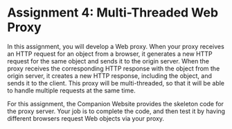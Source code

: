 # Assignment 4: Multi-Threaded Web Proxy

In this assignment, you will develop a Web proxy. When your proxy receives an HTTP request for an object from a browser, it generates a new HTTP request for the same object and sends it to the origin server. When the proxy receives the corresponding HTTP response with the object from the origin server, it creates a new HTTP response, including the object, and sends it to the client. This proxy will be multi-threaded, so that it will be able to handle multiple requests at the same time.

For this assignment, the Companion Website provides the skeleton code for the proxy server. Your job is to complete the code, and then test it by having different browsers request Web objects via your proxy.
